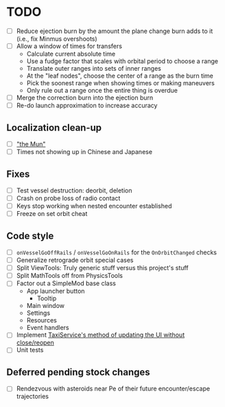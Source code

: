 # TODO

- [ ] Reduce ejection burn by the amount the plane change burn adds to it (i.e., fix Minmus overshoots)
- [ ] Allow a window of times for transfers
  - Calculate current absolute time
  - Use a fudge factor that scales with orbital period to choose a range
  - Translate outer ranges into sets of inner ranges
  - At the "leaf nodes", choose the center of a range as the burn time
  - Pick the soonest range when showing times or making maneuvers
  - Only rule out a range once the entire thing is overdue
- [ ] Merge the correction burn into the ejection burn
- [ ] Re-do launch approximation to increase accuracy

## Localization clean-up

- [ ] ["the Mun"](http://bugs.kerbalspaceprogram.com/issues/14314)
- [ ] Times not showing up in Chinese and Japanese

## Fixes

- [ ] Test vessel destruction: deorbit, deletion
- [ ] Crash on probe loss of radio contact
- [ ] Keys stop working when nested encounter established
- [ ] Freeze on set orbit cheat

## Code style

- [ ] `onVesselGoOffRails` / `onVesselGoOnRails` for the `OnOrbitChanged` checks
- [ ] Generalize retrograde orbit special cases
- [ ] Split ViewTools: Truly generic stuff versus this project's stuff
- [ ] Split MathTools off from PhysicsTools
- [ ] Factor out a SimpleMod base class
  - App launcher button
    - Tooltip
  - Main window
  - Settings
  - Resources
  - Event handlers
- [ ] Implement [TaxiService's method of updating the UI without close/reopen](http://forum.kerbalspaceprogram.com/index.php?/topic/149324-popupdialog-and-the-dialoggui-classes/&do=findComment&comment=2950891)
- [ ] Unit tests

## Deferred pending stock changes

- [ ] Rendezvous with asteroids near Pe of their future encounter/escape trajectories
